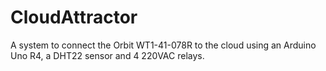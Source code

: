 # CloudAttractor
A system to connect the Orbit WT1-41-078R to the cloud using an Arduino Uno R4, a DHT22 sensor and 4 220VAC relays. 
